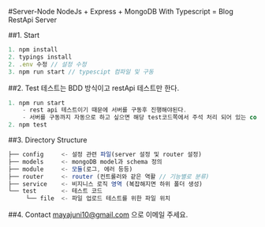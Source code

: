 #Server-Node
NodeJs + Express + MongoDB With Typescript = Blog RestApi Server

##1. Start
```javascript
1. npm install
2. typings install
2. .env 수정 // 설정 수정
3. npm run start // typescipt 컴파일 및 구동
```

##2. Test
테스트는 BDD 방식이고 restApi 테스트만 한다.
```javascript
1. npm run start
	- rest api 테스트이기 때문에 서버를 구동후 진행해야된다.
	- 서버를 구동까지 자동으로 하고 싶으면 해당 test코드쪽에서 주석 처리 되어 있는 const server: any = request.agent(app);으로 변경 처리 해야된다.
2. npm test
```

##3. Directory Structure
```javascript
├── config     <- 설정 관련 파일(server 설정 및 router 설정)
├── models     <- mongoDB model과 schema 정의
├── module     <- 모듈(로그, 에러 등등)
├── router     <- router (컨트롤러와 같은 역활 // 기능별로 분류)
├── service    <- 비지니스 로직 영역 (복잡해지면 하위 폴더 생성)
└── test       <- 테스트 코드
     └── file  <- 파일 업로드 테스트를 위한 파일 위치
```
##4. Contact
mayajuni10@gmail.com 으로 이메일 주세요.
